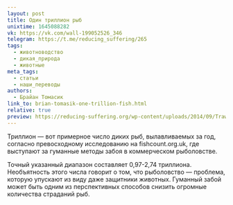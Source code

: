 ```yaml
---
layout: post
title: Один триллион рыб
unixtime: 1645088282
vk: https://vk.com/wall-199052526_346
telegram: https://t.me/reducing_suffering/265
tags:
  - животноводство
  - дикая_природа
  - животные
meta_tags:
  - статьи
  - наши_переводы
authors:
  - Брайан Томасик
link_to: brian-tomasik-one-trillion-fish.html
relative: true
preview: https://reducing-suffering.org/wp-content/uploads/2014/09/Trawl_catch.jpg
---
```

Триллион — вот примерное число диких рыб, вылавливаемых за год, согласно превосходному исследованию на fishcount.org.uk, где выступают за гуманные методы забоя в коммерческом рыболовстве.

Точный указанный диапазон составляет 0,97-2,74 триллиона. Необъятность этого числа говорит о том, что рыболовство — проблема, которую упускают из виду даже защитники животных. Гуманный забой может быть одним из перспективных способов снизить огромные количества страданий рыб.
